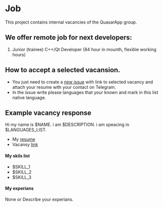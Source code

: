 # Job
This project contains internal vacancies of the QuasarApp group. 

## We offer remote job for next developers:
1. Junior (trainee) C++/Qt Developer (84 hour in mounth, flexible working hours)


## How to accept a selected vacansion.

* You just need to create a [new issue](https://github.com/QuasarApp/Job/issues) with link to selected vacancy and attach your resume with your contact on Telegram.
* In the issue write please languages that your known and mark in this list native language.


## Example vacancy response 

Hi my name is $NAME. i am $DESCRIPTION.
i am speacing in $LANGUAGES_LIST.

* My [resume]($LINK)
* Vacansy [link]($LINK)

#### My skils list
- $SKILL_1
- $SKILL_2
- $SKILL_3

#### My experians
None or Describe your experians.

